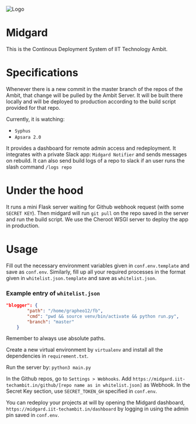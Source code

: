 ![Logo](static/logo-square.png)

# Midgard

This is the Continous Deployment System of IIT Technology Ambit.

# Specifications

Whenever there is a new commit in the master branch of the repos of the Ambit, that change will be pulled by the Ambit Server.
It will be built there locally and will be deployed to production according to the build script provided for that repo.

Currently, it is watching:

- `Syphus`
- `Apsara 2.0`

It provides a dashboard for remote admin access and redeployment. It integrates with a private Slack app: `Midgard Notifier` and sends messages on rebuild. It can also send build logs of a repo to slack if an user runs the slash command `/logs repo`

# Under the hood

It runs a mini Flask server waiting for Github webhook request (with some `SECRET KEY`). Then midgard will run `git pull` on the repo saved in the server and run the build script. We use the Cheroot WSGI server to deploy the app in production.

# Usage

Fill out the necessary environment variables given in `conf.env.template` and save as `conf.env`. Similarly, fill up all your required processes in the format given in `whitelist.json.template` and save as `whitelist.json`. 

### Example entry of `whitelist.json`

```json
"blogger": {
        "path": "/home/grapheo12/fb",
        "cmd": "pwd && source venv/bin/activate && python run.py",
        "branch": "master"
    }
```

Remember to always use absolute paths.

Create a new virtual environment by `virtualenv` and install all the dependencies in `requirement.txt`.

Run the server by: `python3 main.py`

In the Github repos, go to `Settings > Webhooks`. Add `https://midgard.iit-techambit.in/github/[repo name as in whitelist.json]` as Webhook. In the Secret Key section, use `SECRET_TOKEN_GH` specified in `conf.env`.

You can redeploy your projects at will by opening the Midgard dashboard, `https://midgard.iit-techambit.in/dashboard` by logging in using the admin pin saved in `conf.env`.

